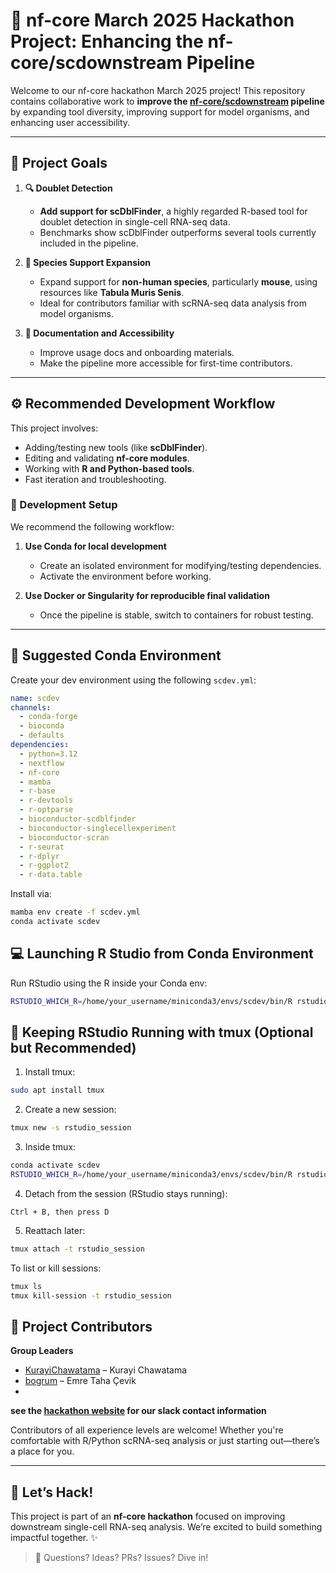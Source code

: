 # 🔬 nf-core March 2025 Hackathon Project: Enhancing the nf-core/scdownstream Pipeline

Welcome to our nf-core hackathon March 2025 project! This repository contains collaborative work to **improve the [nf-core/scdownstream](https://github.com/nf-core/scdownstream) pipeline** by expanding tool diversity, improving support for model organisms, and enhancing user accessibility.

---

## 🎯 Project Goals

1. **🔍 Doublet Detection**
   - **Add support for scDblFinder**, a highly regarded R-based tool for doublet detection in single-cell RNA-seq data.
   - Benchmarks show scDblFinder outperforms several tools currently included in the pipeline.

2. **🧬 Species Support Expansion**
   - Expand support for **non-human species**, particularly **mouse**, using resources like **Tabula Muris Senis**.
   - Ideal for contributors familiar with scRNA-seq data analysis from model organisms.

3. **📖 Documentation and Accessibility**
   - Improve usage docs and onboarding materials.
   - Make the pipeline more accessible for first-time contributors.

---

## ⚙️ Recommended Development Workflow

This project involves:
- Adding/testing new tools (like **scDblFinder**).
- Editing and validating **nf-core modules**.
- Working with **R and Python-based tools**.
- Fast iteration and troubleshooting.

### 🚧 Development Setup

We recommend the following workflow:

1. **Use Conda for local development**
   - Create an isolated environment for modifying/testing dependencies.
   - Activate the environment before working.

2. **Use Docker or Singularity for reproducible final validation**
   - Once the pipeline is stable, switch to containers for robust testing.

---

## 🧪 Suggested Conda Environment

Create your dev environment using the following `scdev.yml`:

```yaml
name: scdev
channels:
  - conda-forge
  - bioconda
  - defaults
dependencies:
  - python=3.12
  - nextflow
  - nf-core
  - mamba
  - r-base
  - r-devtools
  - r-optparse
  - bioconductor-scdblfinder
  - bioconductor-singlecellexperiment
  - bioconductor-scran
  - r-seurat
  - r-dplyr
  - r-ggplot2
  - r-data.table
```

Install via:

```bash
mamba env create -f scdev.yml
conda activate scdev
```
## 💻 Launching R Studio from Conda Environment

Run RStudio using the R inside your Conda env:

```bash
RSTUDIO_WHICH_R=/home/your_username/miniconda3/envs/scdev/bin/R rstudio
```

## 🧵 Keeping RStudio Running with tmux (Optional but Recommended)

1. Install tmux:
```bash
sudo apt install tmux
```
2. Create a new session:

```bash
tmux new -s rstudio_session
```
3. Inside tmux:

```bash
conda activate scdev
RSTUDIO_WHICH_R=/home/your_username/miniconda3/envs/scdev/bin/R rstudio
```

4. Detach from the session (RStudio stays running):

```
Ctrl + B, then press D
```

5. Reattach later:

```bash
tmux attach -t rstudio_session
```

To list or kill sessions:

```bash
tmux ls
tmux kill-session -t rstudio_session
```

## 👥 Project Contributors

**Group Leaders**

- [KurayiChawatama](https://github.com/KurayiChawatama) – Kurayi Chawatama  
- [bogrum](https://github.com/bogrum) – Emre Taha Çevik
- 
**see the [hackathon website](https://nf-co.re/events/2025/hackathon-march-2025#projects) for our slack contact information**
  
Contributors of all experience levels are welcome! Whether you're comfortable with R/Python scRNA-seq analysis or just starting out—there’s a place for you.

---

## 🚀 Let’s Hack!

This project is part of an **nf-core hackathon** focused on improving downstream single-cell RNA-seq analysis. We’re excited to build something impactful together. ✨

> 📢 Questions? Ideas? PRs? Issues? Dive in!
> 
